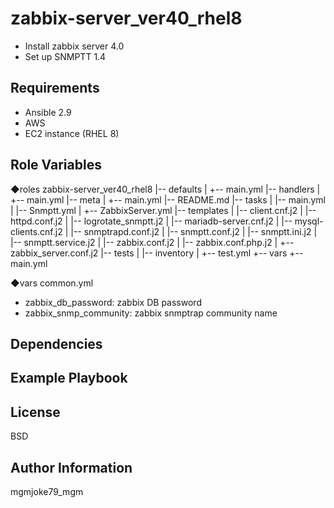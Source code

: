 zabbix-server_ver40_rhel8
=========

 - Install zabbix server 4.0
 - Set up SNMPTT 1.4

Requirements
------------

 - Ansible 2.9
 - AWS
 - EC2 instance (RHEL 8)

Role Variables
--------------

◆roles
zabbix-server_ver40_rhel8
|-- defaults
|   +-- main.yml
|-- handlers
|   +-- main.yml
|-- meta
|   +-- main.yml
|-- README.md
|-- tasks
|   |-- main.yml
|   |-- Snmptt.yml
|   +-- ZabbixServer.yml
|-- templates
|   |-- client.cnf.j2
|   |-- httpd.conf.j2
|   |-- logrotate_snmptt.j2
|   |-- mariadb-server.cnf.j2
|   |-- mysql-clients.cnf.j2
|   |-- snmptrapd.conf.j2
|   |-- snmptt.conf.j2
|   |-- snmptt.ini.j2
|   |-- snmptt.service.j2
|   |-- zabbix.conf.j2
|   |-- zabbix.conf.php.j2
|   +-- zabbix_server.conf.j2
|-- tests
|   |-- inventory
|   +-- test.yml
+-- vars
    +-- main.yml

◆vars
common.yml
 - zabbix_db_password: zabbix DB password
 - zabbix_snmp_community: zabbix snmptrap community name

Dependencies
------------


Example Playbook
----------------


License
-------

BSD

Author Information
------------------

mgmjoke79_mgm

